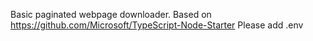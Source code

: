 Basic paginated webpage downloader. Based on https://github.com/Microsoft/TypeScript-Node-Starter
Please add .env